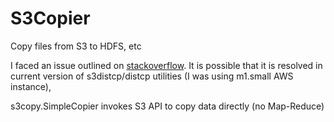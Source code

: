 S3Copier
========

Copy files from S3 to HDFS, etc

I faced an issue outlined on [stackoverflow](http://stackoverflow.com/questions/14631152/copy-files-from-amazon-s3-to-hdfs-using-s3distcp-fails).
It is possible that it is resolved in current version of s3distcp/distcp utilities (I was using m1.small AWS instance),

s3copy.SimpleCopier invokes S3 API to copy data directly (no Map-Reduce)
